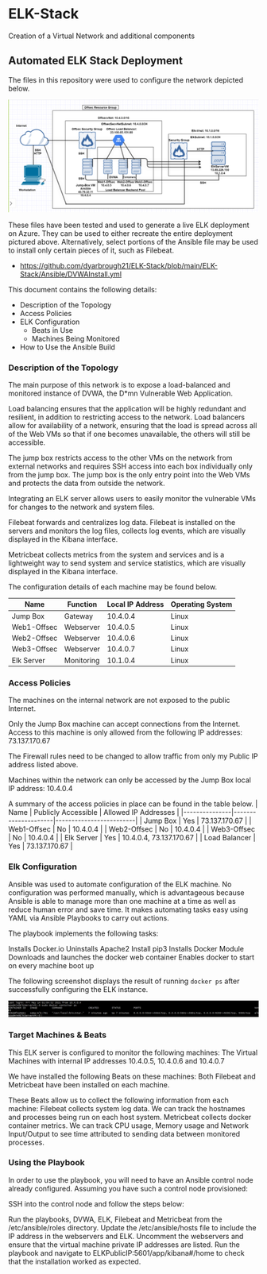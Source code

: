 # ELK-Stack
Creation of a Virtual Network and additional components
## Automated ELK Stack Deployment

The files in this repository were used to configure the network depicted below.

![Network-Topology](https://github.com/dyarbrough21/ELK-Stack/blob/main/ELK-Stack/Diagrams/Network-Topology.PNG)

These files have been tested and used to generate a live ELK deployment on Azure. They can be used to either recreate the entire deployment pictured above. Alternatively, select portions of the Ansible file may be used to install only certain pieces of it, such as Filebeat.

  - https://github.com/dyarbrough21/ELK-Stack/blob/main/ELK-Stack/Ansible/DVWAInstall.yml

This document contains the following details:
- Description of the Topology
- Access Policies
- ELK Configuration
  - Beats in Use
  - Machines Being Monitored
- How to Use the Ansible Build


### Description of the Topology

The main purpose of this network is to expose a load-balanced and monitored instance of DVWA, the D*mn Vulnerable Web Application.

Load balancing ensures that the application will be highly redundant and resilient, in addition to restricting access to the network.
Load balancers allow for availability of a network, ensuring that the load is spread across all of the Web VMs so that if one becomes unavailable, the others will still be accessible.  

The jump box restricts access to the other VMs on the network from external networks and requires SSH access into each box individually only from the jump box.  The jump box is the only entry point into the Web VMs and protects the data from outside the network.

Integrating an ELK server allows users to easily monitor the vulnerable VMs for changes to the network and system files.  

Filebeat forwards and centralizes log data. Filebeat is installed on the servers and monitors the log files, collects log events, which are visually displayed in the Kibana interface.  

Metricbeat collects metrics from the system and services and is a lightweight way to send system and service statistics, which are visually displayed in the Kibana interface.

The configuration details of each machine may be found below.

| Name        | Function   | Local IP Address | Operating System |
|-------------|------------|------------------|------------------|
| Jump Box    | Gateway    | 10.4.0.4         | Linux            |
| Web1-Offsec | Webserver  | 10.4.0.5         | Linux            |
| Web2-Offsec | Webserver  | 10.4.0.6         | Linux            |
| Web3-Offsec | Webserver  | 10.4.0.7         | Linux            |
| Elk Server  | Monitoring | 10.1.0.4         | Linux            |

### Access Policies

The machines on the internal network are not exposed to the public Internet. 

Only the Jump Box machine can accept connections from the Internet. Access to this machine is only allowed from the following IP addresses: 73.137.170.67

The Firewall rules need to be changed to allow traffic from only my Public IP address listed above.

Machines within the network can only be accessed by the Jump Box local IP address:
10.4.0.4


A summary of the access policies in place can be found in the table below.
| Name          | Publicly Accessible | Allowed IP Addresses    |
|---------------|---------------------|-------------------------|
| Jump Box      | Yes                 | 73.137.170.67           |
| Web1-Offsec   | No                  | 10.4.0.4                |
| Web2-Offsec   | No                  | 10.4.0.4                |
| Web3-Offsec   | No                  | 10.4.0.4                |
| Elk Server    | Yes                 | 10.4.0.4, 73.137.170.67 |
| Load Balancer | Yes                 | 73.137.170.67           |

### Elk Configuration

Ansible was used to automate configuration of the ELK machine. No configuration was performed manually, which is advantageous because Ansible is able to manage more than one machine at a time as well as reduce human error and save time.  It makes automating tasks easy using YAML via Ansible Playbooks to carry out actions.  

The playbook implements the following tasks:

Installs Docker.io
Uninstalls Apache2
Install pip3
Installs Docker Module
Downloads and launches the docker web container
Enables docker to start on every machine boot up

The following screenshot displays the result of running `docker ps` after successfully configuring the ELK instance.

![Docker Container](https://github.com/dyarbrough21/ELK-Stack/blob/main/ELK-Stack/Images/Container%20Screenshot.PNG)

### Target Machines & Beats
This ELK server is configured to monitor the following machines:
The Virtual Machines with internal IP addresses 10.4.0.5, 10.4.0.6 and 10.4.0.7

We have installed the following Beats on these machines:
Both Filebeat and Metricbeat have been installed on each machine.

These Beats allow us to collect the following information from each machine:
Filebeat collects system log data.  We can track the hostnames and processes being run on each host system. 
Metricbeat collects docker container metrics.  We can track CPU usage, Memory usage and Network Input/Output to see time attributed to sending data between monitored processes.

### Using the Playbook
In order to use the playbook, you will need to have an Ansible control node already configured. Assuming you have such a control node provisioned: 

SSH into the control node and follow the steps below:

Run the playbooks, DVWA, ELK, Filebeat and Metricbeat from the /etc/ansible/roles directory.   Update the /etc/ansible/hosts file to include the IP address in the webservers and ELK.  Uncomment the webservers and ensure that the virtual machine private IP addresses are listed.  Run the playbook and navigate to ELKPublicIP:5601/app/kibana#/home to check that the installation worked as expected.
